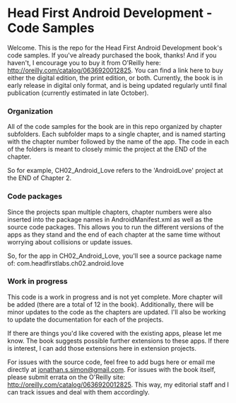 # Head First Android Development - Code Samples 

Welcome. This is the repo for the Head First Android Development book's code samples. 
If you've already purchased the book, thanks! And if you haven't, I encourage you to buy it from O'Reilly here: http://oreilly.com/catalog/0636920012825. 
You can find a link here to buy either the digital edition, the print edition, or both. Currently, the book is in 
early release in digital only format, and is being updated regularly until final publication (currently estimated in late October).  


### Organization 

All of the code samples for the book are in this repo organized by chapter subfolders. 
Each subfolder maps to a single chapter, and is named starting with the chapter number followed by the name of the app. 
The code in each of the folders is meant to closely mimic the project at the END of the chapter. 

So for example, CH02_Android_Love refers to the 'AndroidLove' project at the END of Chapter 2. 

### Code packages 

Since the projects span multiple chapters, chapter numbers were also inserted into the package names in 
AndroidManifest.xml as well as the source code packages. This allows you to run the different versions 
of the apps as they stand and the end of each chapter at the same time without worrying about collisions or update issues.

So, for the app in CH02_Android_Love, you'll see a source package name of: com.headfirstlabs.ch02.android.love


### Work in progress

This code is a work in progress and is not yet complete. More chapter will be added (there are a total of 12 in the book). 
Additionally, there will be minor updates to the code as the chapters are updated. I'll also be working to update the 
documentation for each of the projects.

If there are things you'd like covered with the existing apps, please let me know. The book suggests possible further extensions to these apps. 
If there is interest, I can add those extensions here in extension projects. 

For issues with the source code, feel free to add bugs here or email me directly at jonathan.s.simon@gmail.com. 
For issues with the book itself, please submit errata on the O'Reilly site: http://oreilly.com/catalog/0636920012825. 
This way, my editorial staff and I can track issues and deal with them accordingly.      
 